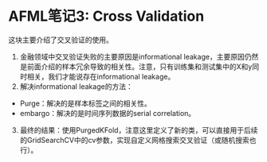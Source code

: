 # AFML笔记3: Cross Validation

这块主要介绍了交叉验证的使用。
1. 金融领域中交叉验证失败的主要原因是informational leakage，主要原因仍然是前面介绍的样本冗余导致的相关性。注意，只有训练集和测试集中的X和y同时相关，我们才能说存在informational leakage。
2. 解决informational leakage的方法：
 - Purge：解决的是样本标签之间的相关性。 
 - embargo：解决的是时间序列数据的serial correlation。
3. 最终的结果：使用PurgedKFold，注意这里定义了新的类，可以直接用于后续的GridSearchCV中的cv参数，实现自定义网格搜索交叉验证（或随机搜索也行）。


